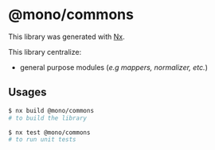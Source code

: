 # @mono/commons

This library was generated with [Nx](https://nx.dev).

This library centralize:

- general purpose modules (_e.g mappers, normalizer, etc._)

## Usages

```sh
$ nx build @mono/commons
# to build the library
```

```sh
$ nx test @mono/commons
# to run unit tests
```
